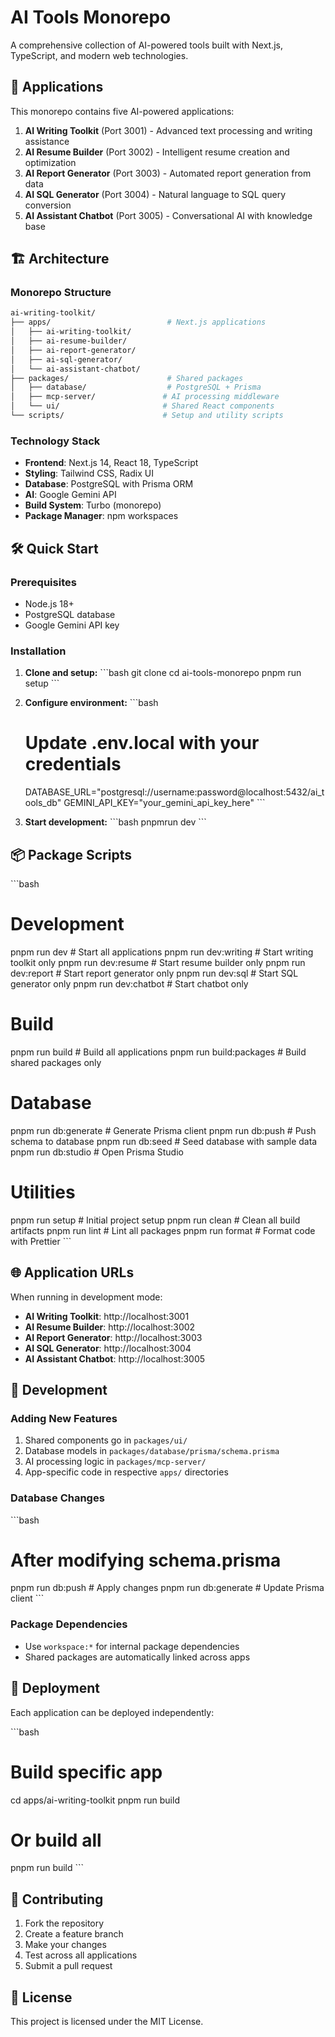 # AI Tools Monorepo

A comprehensive collection of AI-powered tools built with Next.js, TypeScript, and modern web technologies.

## 🚀 Applications

This monorepo contains five AI-powered applications:

1. **AI Writing Toolkit** (Port 3001) - Advanced text processing and writing assistance
2. **AI Resume Builder** (Port 3002) - Intelligent resume creation and optimization
3. **AI Report Generator** (Port 3003) - Automated report generation from data
4. **AI SQL Generator** (Port 3004) - Natural language to SQL query conversion
5. **AI Assistant Chatbot** (Port 3005) - Conversational AI with knowledge base

## 🏗️ Architecture

### Monorepo Structure
```bash
ai-writing-toolkit/
├── apps/                          # Next.js applications
│   ├── ai-writing-toolkit/
│   ├── ai-resume-builder/
│   ├── ai-report-generator/
│   ├── ai-sql-generator/
│   └── ai-assistant-chatbot/
├── packages/                      # Shared packages
│   ├── database/                  # PostgreSQL + Prisma
│   ├── mcp-server/               # AI processing middleware
│   └── ui/                       # Shared React components
└── scripts/                      # Setup and utility scripts
```

### Technology Stack
- **Frontend**: Next.js 14, React 18, TypeScript
- **Styling**: Tailwind CSS, Radix UI
- **Database**: PostgreSQL with Prisma ORM
- **AI**: Google Gemini API
- **Build System**: Turbo (monorepo)
- **Package Manager**: npm workspaces

## 🛠️ Quick Start

### Prerequisites
- Node.js 18+ 
- PostgreSQL database
- Google Gemini API key

### Installation

1. **Clone and setup:**
   \`\`\`bash
   git clone <repository-url>
   cd ai-tools-monorepo
   pnpm run setup
   \`\`\`

2. **Configure environment:**
   \`\`\`bash
   # Update .env.local with your credentials
   DATABASE_URL="postgresql://username:password@localhost:5432/ai_tools_db"
   GEMINI_API_KEY="your_gemini_api_key_here"
   \`\`\`

3. **Start development:**
   \`\`\`bash
   pnpmrun dev
   \`\`\`

## 📦 Package Scripts

\`\`\`bash
# Development
pnpm run dev              # Start all applications
pnpm run dev:writing      # Start writing toolkit only
pnpm run dev:resume       # Start resume builder only
pnpm run dev:report       # Start report generator only
pnpm run dev:sql          # Start SQL generator only
pnpm run dev:chatbot      # Start chatbot only

# Build
pnpm run build            # Build all applications
pnpm run build:packages   # Build shared packages only

# Database
pnpm run db:generate      # Generate Prisma client
pnpm run db:push          # Push schema to database
pnpm run db:seed          # Seed database with sample data
pnpm run db:studio        # Open Prisma Studio

# Utilities
pnpm run setup            # Initial project setup
pnpm run clean            # Clean all build artifacts
pnpm run lint             # Lint all packages
pnpm run format           # Format code with Prettier
\`\`\`

## 🌐 Application URLs

When running in development mode:

- **AI Writing Toolkit**: http://localhost:3001
- **AI Resume Builder**: http://localhost:3002  
- **AI Report Generator**: http://localhost:3003
- **AI SQL Generator**: http://localhost:3004
- **AI Assistant Chatbot**: http://localhost:3005

## 🔧 Development

### Adding New Features
1. Shared components go in `packages/ui/`
2. Database models in `packages/database/prisma/schema.prisma`
3. AI processing logic in `packages/mcp-server/`
4. App-specific code in respective `apps/` directories

### Database Changes
\`\`\`bash
# After modifying schema.prisma
pnpm run db:push          # Apply changes
pnpm run db:generate      # Update Prisma client
\`\`\`

### Package Dependencies
- Use `workspace:*` for internal package dependencies
- Shared packages are automatically linked across apps

## 🚀 Deployment

Each application can be deployed independently:

\`\`\`bash
# Build specific app
cd apps/ai-writing-toolkit
pnpm run build

# Or build all
pnpm run build
\`\`\`

## 🤝 Contributing

1. Fork the repository
2. Create a feature branch
3. Make your changes
4. Test across all applications
5. Submit a pull request

## 📄 License

This project is licensed under the MIT License.
